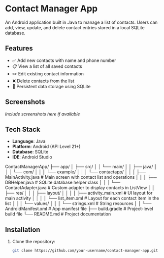 # Contact Manager App

An Android application built in Java to manage a list of contacts. Users can add, view, update, and delete contact entries stored in a local SQLite database.

## Features

- ✅ Add new contacts with name and phone number
- 📋 View a list of all saved contacts
- ✏️ Edit existing contact information
- ❌ Delete contacts from the list
- 🧠 Persistent data storage using SQLite

## Screenshots

*Include screenshots here if available*

## Tech Stack

- **Language**: Java
- **Platform**: Android (API Level 21+)
- **Database**: SQLite
- **IDE**: Android Studio

ContactManagerApp/
├── app/
│   ├── src/
│   │   └── main/
│   │       ├── java/
│   │       │   └── com/
│   │       │       └── example/
│   │       │           └── contactapp/
│   │       │               ├── MainActivity.java         # Main screen with contact list and operations
│   │       │               ├── DBHelper.java             # SQLite database helper class
│   │       │               └── ContactAdapter.java       # Custom adapter to display contacts in ListView
│   │       ├── res/
│   │       │   ├── layout/
│   │       │   │   ├── activity_main.xml                # UI layout for main activity
│   │       │   │   └── list_item.xml                    # Layout for each contact item in the list
│   │       │   └── values/
│   │       │       └── strings.xml                      # String resources
│   │       └── AndroidManifest.xml                      # App manifest file
├── build.gradle                                          # Project-level build file
└── README.md                                             # Project documentation



## Installation

1. Clone the repository:

   ```bash
   git clone https://github.com/your-username/contact-manager-app.git


